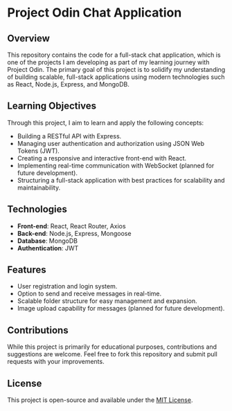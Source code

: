 # Project Odin Chat Application

## Overview

This repository contains the code for a full-stack chat application, which is one of the projects I am developing as part of my learning journey with Project Odin. The primary goal of this project is to solidify my understanding of building scalable, full-stack applications using modern technologies such as React, Node.js, Express, and MongoDB.

## Learning Objectives

Through this project, I aim to learn and apply the following concepts:

- Building a RESTful API with Express.
- Managing user authentication and authorization using JSON Web Tokens (JWT).
- Creating a responsive and interactive front-end with React.
- Implementing real-time communication with WebSocket (planned for future development).
- Structuring a full-stack application with best practices for scalability and maintainability.

## Technologies

- **Front-end**: React, React Router, Axios
- **Back-end**: Node.js, Express, Mongoose
- **Database**: MongoDB
- **Authentication**: JWT

## Features

- User registration and login system.
- Option to send and receive messages in real-time.
- Scalable folder structure for easy management and expansion.
- Image upload capability for messages (planned for future development).

## Contributions

While this project is primarily for educational purposes, contributions and suggestions are welcome. Feel free to fork this repository and submit pull requests with your improvements.

## License

This project is open-source and available under the [MIT License](https://opensource.org/license/mit).
